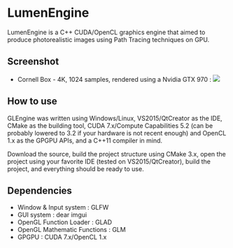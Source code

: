 LumenEngine
======
LumenEngine is a C++ CUDA/OpenCL graphics engine that aimed to produce photorealistic images using Path Tracing techniques on GPU.

Screenshot
------

* Cornell Box - 4K, 1024 samples, rendered using a Nvidia GTX 970 :
![](https://image.ibb.co/n4yhLa/lumen_Render_SPEC.jpg)


How to use
------
GLEngine was written using Windows/Linux, VS2015/QtCreator as the IDE, CMake as the building tool, CUDA 7.x/Compute Capabilities 5.2 (can be probably lowered to 3.2 if your hardware is not recent enough) and OpenCL 1.x as the GPGPU APIs, and a C++11 compiler in mind.

Download the source, build the project structure using CMake 3.x, open the project using your favorite IDE (tested on VS2015/QtCreator), build the project, and everything should be ready to use.

Dependencies
------
- Window & Input system : GLFW
- GUI system : dear imgui
- OpenGL Function Loader : GLAD
- OpenGL Mathematic Functions : GLM
- GPGPU : CUDA 7.x/OpenCL 1.x
